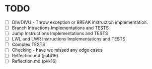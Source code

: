 # TODO

- [ ] DIV/DIVU - Throw exception or BREAK instruction implementation.
- [ ] Branch Intructions Implementations and TESTS
- [ ] Jump Instructions Implementations and TESTS
- [ ] LWL and LWR Instructions Implementations and TESTS
- [ ] Complex TESTS
- [ ] Checking - have we missed any edge cases
- [ ] Relfection.md (js4416)
- [ ] Reflection.md (pvk16)
